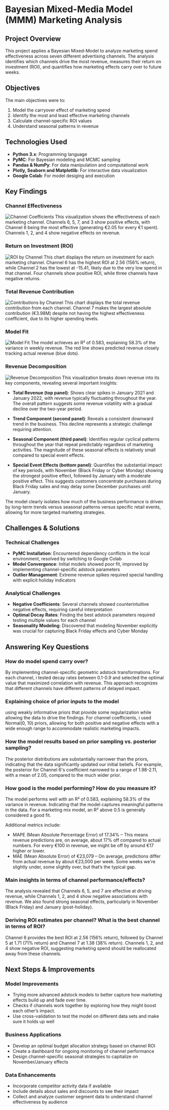 # Bayesian Mixed-Media Model (MMM) Marketing Analysis

## Project Overview
This project applies a Bayesian Mixed-Model to analyze marketing spend effectiveness across seven different advertising channels. The analysis identifies which channels drive the most revenue, measures their return on investment (ROI), and quantifies how marketing effects carry over to future weeks.

## Objectives

The main objectives were to:
1. Model the carryover effect of marketing spend
2. Identify the most and least effective marketing channels
3. Calculate channel-specific ROI values
4. Understand seasonal patterns in revenue
## Technologies Used
- **Python 3.x**: Programming language 
- **PyMC**: For Bayesian modeling and MCMC sampling
- **Pandas & NumPy**: For data manipulation and computational work
- **Plotly, Seaborn and Matplotlib**: For interactive data visualization
- **Google Colab**: For model desiging and execution

## Key Findings

### Channel Effectiveness
![Channel Coefficients](https://github.com/MrJohn91/Bayesian_MMM_Modeling/blob/main/Screenshots/Channel%20Coefficient.png)
This visualization shows the effectiveness of each marketing channel. Channels 6, 5, 7, and 3 show positive effects, with Channel 6 being the most effective (generating €2.05 for every €1 spent). Channels 1, 2, and 4 show negative effects on revenue.
### Return on Investment (ROI)
![ROI by Channel](https://github.com/MrJohn91/Bayesian_MMM_Modeling/blob/main/Screenshots/ROI%20by%20channel.png)
This chart displays the return on investment for each marketing channel. Channel 6 has the highest ROI at 2.56 (156% return), while Channel 2 has the lowest at -15.41, likely due to the very low spend in that channel. Four channels show positive ROI, while three channels have negative returns.
### Total Revenue Contribution
![Contributions by Channel](https://github.com/MrJohn91/Bayesian_MMM_Modeling/blob/main/Screenshots/Contributions%20by%20channel.png)
This chart displays the total revenue contribution from each channel. Channel 7 makes the largest absolute contribution (€3.98M) despite not having the highest effectiveness coefficient, due to its higher spending levels.
### Model Fit
![Model Fit](https://github.com/MrJohn91/Bayesian_MMM_Modeling/blob/main/Screenshots/Model%20fit.png)
The model achieves an R² of 0.583, explaining 58.3% of the variance in weekly revenue. The red line shows predicted revenue closely tracking actual revenue (blue dots).

### Revenue Decomposition
![Revenue Decomposition](https://github.com/MrJohn91/Bayesian_MMM_Modeling/blob/main/Screenshots/Revenue%20Decomposition.png)
This visualization breaks down revenue into its key components, revealing several important insights:

- **Total Revenue (top panel)**: Shows clear spikes in January 2021 and January 2022, with revenue typically fluctuating throughout the year. The overall pattern suggests some revenue volatility with a gradual decline over the two-year period.

- **Trend Component (second panel)**: Reveals a consistent downward trend in the business. This decline represents a strategic challenge requiring attention.

- **Seasonal Component (third panel)**: Identifies regular cyclical patterns throughout the year that repeat predictably regardless of marketing activities. The magnitude of these seasonal effects is relatively small compared to special event effects.

- **Special Event Effects (bottom panel)**: Quantifies the substantial impact of key periods, with November (Black Friday or Cyber Monday) showing the strongest positive effect, followed by January with a moderate positive effect. This suggests customers concentrate purchases during Black Friday sales and may delay some December purchases until January.

The model clearly isolates how much of the business performance is driven by long-term trends versus seasonal patterns versus specific retail events, allowing for more targeted marketing strategies.

## Challenges & Solutions

### Technical Challenges
- **PyMC Installation**: Encountered dependency conflicts in the local environment, resolved by switching to Google Colab
- **Model Convergence**: Initial models showed poor fit, improved by implementing channel-specific adstock parameters
- **Outlier Management**: Extreme revenue spikes required special handling with explicit holiday indicators
### Analytical Challenges
- **Negative Coefficients**: Several channels showed counterintuitive negative effects, requiring careful interpretation
- **Optimal Decay Rates**: Finding the best adstock parameters required testing multiple values for each channel
- **Seasonality Modeling**: Discovered that modeling November explicitly was crucial for capturing Black Friday effects and Cyber Monday

## Answering Key Questions

### How do model spend carry over?
By implementing channel-specific geometric adstock transformations. For each channel, i tested decay rates between 0.1-0.9 and selected the optimal value that maximized correlation with revenue. This approach recognizes that different channels have different patterns of delayed impact.
### Explaining choice of prior inputs to the model
using weakly informative priors that provide some regularization while allowing the data to drive the findings. For channel coefficients, i used Normal(0, 10) priors, allowing for both positive and negative effects with a wide enough range to accommodate realistic marketing impacts.
### How the model results based on prior sampling vs. posterior sampling?
The posterior distributions are substantially narrower than the priors, indicating that the data significantly updated our initial beliefs. For example, the posterior for Channel 6's coefficient narrowed to a range of 1.98-2.11, with a mean of 2.05, compared to the much wider prior.
### How good is the model performing? How do you measure it?
The model performs well with an R² of 0.583, explaining 58.3% of the variance in revenue. Indicating that the model captures meaningful patterns in the data. For a marketing mix model, an R² above 0.5 is generally considered a good fit.

Additional metrics include:
- MAPE (Mean Absolute Percentage Error) of 17.34% – This means revenue predictions are, on average, about 17% off compared to actual numbers. For every €100 in revenue, we might be off by around €17 higher or lower.
- MAE (Mean Absolute Error) of €23,079 – On average, predictions differ from actual revenue by about €23,000 per week. Some weeks we're slightly under, some slightly over, but that’s the typical gap.
### Main insights in terms of channel performance/effects?
The analysis revealed that Channels 6, 5, and 7 are effective at driving revenue, while Channels 1, 2, and 4 show negative associations with revenue. We also found strong seasonal effects, particularly in November (Black Friday) and January (post-holiday).
### Deriving ROI estimates per channel? What is the best channel in terms of ROI?
Channel 6 provides the best ROI at 2.56 (156% return), followed by Channel 5 at 1.71 (71% return) and Channel 7 at 1.38 (38% return). Channels 1, 2, and 4 show negative ROI, suggesting marketing spend should be reallocated away from these channels.

## Next Steps & Improvements

### Model Improvements
-  Trying more advanced adstock models to better capture how marketing effects build up and fade over time.
-  Checks if channels work together by exploring how they might boost each other’s impact.
-  Use cross-validation to test the model on different data sets and make sure it holds up well

### Business Applications
- Develop an optimal budget allocation strategy based on channel ROI
- Create a dashboard for ongoing monitoring of channel performance
- Design channel-specific seasonal strategies to capitalize on November/January effects

### Data Enhancements
- Incorporate competitor activity data if available
- Include details about sales and discounts to see their impact
- Collect and analyze customer segment data to understand channel effectiveness by audience
